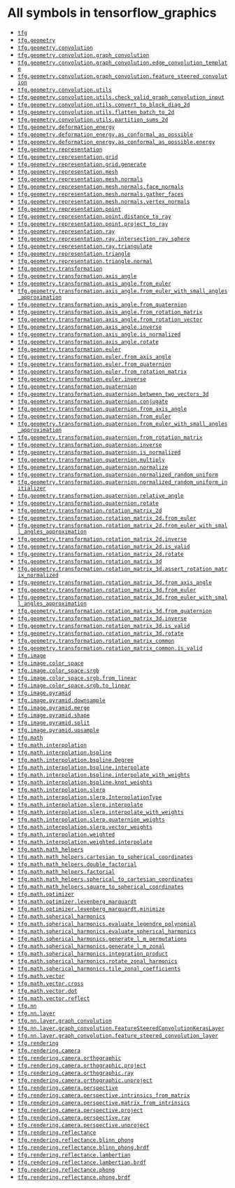 <!-- mdlint off(WHITESPACE_LINE_LENGTH) -->

# All symbols in tensorflow_graphics

*   <a href="./tfg.md"><code>tfg</code></a>
*   <a href="./tfg/geometry.md"><code>tfg.geometry</code></a>
*   <a href="./tfg/geometry/convolution.md"><code>tfg.geometry.convolution</code></a>
*   <a href="./tfg/geometry/convolution/graph_convolution.md"><code>tfg.geometry.convolution.graph_convolution</code></a>
*   <a href="./tfg/geometry/convolution/graph_convolution/edge_convolution_template.md"><code>tfg.geometry.convolution.graph_convolution.edge_convolution_template</code></a>
*   <a href="./tfg/geometry/convolution/graph_convolution/feature_steered_convolution.md"><code>tfg.geometry.convolution.graph_convolution.feature_steered_convolution</code></a>
*   <a href="./tfg/geometry/convolution/utils.md"><code>tfg.geometry.convolution.utils</code></a>
*   <a href="./tfg/geometry/convolution/utils/check_valid_graph_convolution_input.md"><code>tfg.geometry.convolution.utils.check_valid_graph_convolution_input</code></a>
*   <a href="./tfg/geometry/convolution/utils/convert_to_block_diag_2d.md"><code>tfg.geometry.convolution.utils.convert_to_block_diag_2d</code></a>
*   <a href="./tfg/geometry/convolution/utils/flatten_batch_to_2d.md"><code>tfg.geometry.convolution.utils.flatten_batch_to_2d</code></a>
*   <a href="./tfg/geometry/convolution/utils/partition_sums_2d.md"><code>tfg.geometry.convolution.utils.partition_sums_2d</code></a>
*   <a href="./tfg/geometry/deformation_energy.md"><code>tfg.geometry.deformation_energy</code></a>
*   <a href="./tfg/geometry/deformation_energy/as_conformal_as_possible.md"><code>tfg.geometry.deformation_energy.as_conformal_as_possible</code></a>
*   <a href="./tfg/geometry/deformation_energy/as_conformal_as_possible/energy.md"><code>tfg.geometry.deformation_energy.as_conformal_as_possible.energy</code></a>
*   <a href="./tfg/geometry/representation.md"><code>tfg.geometry.representation</code></a>
*   <a href="./tfg/geometry/representation/grid.md"><code>tfg.geometry.representation.grid</code></a>
*   <a href="./tfg/geometry/representation/grid/generate.md"><code>tfg.geometry.representation.grid.generate</code></a>
*   <a href="./tfg/geometry/representation/mesh.md"><code>tfg.geometry.representation.mesh</code></a>
*   <a href="./tfg/geometry/representation/mesh/normals.md"><code>tfg.geometry.representation.mesh.normals</code></a>
*   <a href="./tfg/geometry/representation/mesh/normals/face_normals.md"><code>tfg.geometry.representation.mesh.normals.face_normals</code></a>
*   <a href="./tfg/geometry/representation/mesh/normals/gather_faces.md"><code>tfg.geometry.representation.mesh.normals.gather_faces</code></a>
*   <a href="./tfg/geometry/representation/mesh/normals/vertex_normals.md"><code>tfg.geometry.representation.mesh.normals.vertex_normals</code></a>
*   <a href="./tfg/geometry/representation/point.md"><code>tfg.geometry.representation.point</code></a>
*   <a href="./tfg/geometry/representation/point/distance_to_ray.md"><code>tfg.geometry.representation.point.distance_to_ray</code></a>
*   <a href="./tfg/geometry/representation/point/project_to_ray.md"><code>tfg.geometry.representation.point.project_to_ray</code></a>
*   <a href="./tfg/geometry/representation/ray.md"><code>tfg.geometry.representation.ray</code></a>
*   <a href="./tfg/geometry/representation/ray/intersection_ray_sphere.md"><code>tfg.geometry.representation.ray.intersection_ray_sphere</code></a>
*   <a href="./tfg/geometry/representation/ray/triangulate.md"><code>tfg.geometry.representation.ray.triangulate</code></a>
*   <a href="./tfg/geometry/representation/triangle.md"><code>tfg.geometry.representation.triangle</code></a>
*   <a href="./tfg/geometry/representation/triangle/normal.md"><code>tfg.geometry.representation.triangle.normal</code></a>
*   <a href="./tfg/geometry/transformation.md"><code>tfg.geometry.transformation</code></a>
*   <a href="./tfg/geometry/transformation/axis_angle.md"><code>tfg.geometry.transformation.axis_angle</code></a>
*   <a href="./tfg/geometry/transformation/axis_angle/from_euler.md"><code>tfg.geometry.transformation.axis_angle.from_euler</code></a>
*   <a href="./tfg/geometry/transformation/axis_angle/from_euler_with_small_angles_approximation.md"><code>tfg.geometry.transformation.axis_angle.from_euler_with_small_angles_approximation</code></a>
*   <a href="./tfg/geometry/transformation/axis_angle/from_quaternion.md"><code>tfg.geometry.transformation.axis_angle.from_quaternion</code></a>
*   <a href="./tfg/geometry/transformation/axis_angle/from_rotation_matrix.md"><code>tfg.geometry.transformation.axis_angle.from_rotation_matrix</code></a>
*   <a href="./tfg/geometry/transformation/axis_angle/from_rotation_vector.md"><code>tfg.geometry.transformation.axis_angle.from_rotation_vector</code></a>
*   <a href="./tfg/geometry/transformation/axis_angle/inverse.md"><code>tfg.geometry.transformation.axis_angle.inverse</code></a>
*   <a href="./tfg/geometry/transformation/axis_angle/is_normalized.md"><code>tfg.geometry.transformation.axis_angle.is_normalized</code></a>
*   <a href="./tfg/geometry/transformation/axis_angle/rotate.md"><code>tfg.geometry.transformation.axis_angle.rotate</code></a>
*   <a href="./tfg/geometry/transformation/euler.md"><code>tfg.geometry.transformation.euler</code></a>
*   <a href="./tfg/geometry/transformation/euler/from_axis_angle.md"><code>tfg.geometry.transformation.euler.from_axis_angle</code></a>
*   <a href="./tfg/geometry/transformation/euler/from_quaternion.md"><code>tfg.geometry.transformation.euler.from_quaternion</code></a>
*   <a href="./tfg/geometry/transformation/euler/from_rotation_matrix.md"><code>tfg.geometry.transformation.euler.from_rotation_matrix</code></a>
*   <a href="./tfg/geometry/transformation/euler/inverse.md"><code>tfg.geometry.transformation.euler.inverse</code></a>
*   <a href="./tfg/geometry/transformation/quaternion.md"><code>tfg.geometry.transformation.quaternion</code></a>
*   <a href="./tfg/geometry/transformation/quaternion/between_two_vectors_3d.md"><code>tfg.geometry.transformation.quaternion.between_two_vectors_3d</code></a>
*   <a href="./tfg/geometry/transformation/quaternion/conjugate.md"><code>tfg.geometry.transformation.quaternion.conjugate</code></a>
*   <a href="./tfg/geometry/transformation/quaternion/from_axis_angle.md"><code>tfg.geometry.transformation.quaternion.from_axis_angle</code></a>
*   <a href="./tfg/geometry/transformation/quaternion/from_euler.md"><code>tfg.geometry.transformation.quaternion.from_euler</code></a>
*   <a href="./tfg/geometry/transformation/quaternion/from_euler_with_small_angles_approximation.md"><code>tfg.geometry.transformation.quaternion.from_euler_with_small_angles_approximation</code></a>
*   <a href="./tfg/geometry/transformation/quaternion/from_rotation_matrix.md"><code>tfg.geometry.transformation.quaternion.from_rotation_matrix</code></a>
*   <a href="./tfg/geometry/transformation/quaternion/inverse.md"><code>tfg.geometry.transformation.quaternion.inverse</code></a>
*   <a href="./tfg/geometry/transformation/quaternion/is_normalized.md"><code>tfg.geometry.transformation.quaternion.is_normalized</code></a>
*   <a href="./tfg/geometry/transformation/quaternion/multiply.md"><code>tfg.geometry.transformation.quaternion.multiply</code></a>
*   <a href="./tfg/geometry/transformation/quaternion/normalize.md"><code>tfg.geometry.transformation.quaternion.normalize</code></a>
*   <a href="./tfg/geometry/transformation/quaternion/normalized_random_uniform.md"><code>tfg.geometry.transformation.quaternion.normalized_random_uniform</code></a>
*   <a href="./tfg/geometry/transformation/quaternion/normalized_random_uniform_initializer.md"><code>tfg.geometry.transformation.quaternion.normalized_random_uniform_initializer</code></a>
*   <a href="./tfg/geometry/transformation/quaternion/relative_angle.md"><code>tfg.geometry.transformation.quaternion.relative_angle</code></a>
*   <a href="./tfg/geometry/transformation/quaternion/rotate.md"><code>tfg.geometry.transformation.quaternion.rotate</code></a>
*   <a href="./tfg/geometry/transformation/rotation_matrix_2d.md"><code>tfg.geometry.transformation.rotation_matrix_2d</code></a>
*   <a href="./tfg/geometry/transformation/rotation_matrix_2d/from_euler.md"><code>tfg.geometry.transformation.rotation_matrix_2d.from_euler</code></a>
*   <a href="./tfg/geometry/transformation/rotation_matrix_2d/from_euler_with_small_angles_approximation.md"><code>tfg.geometry.transformation.rotation_matrix_2d.from_euler_with_small_angles_approximation</code></a>
*   <a href="./tfg/geometry/transformation/rotation_matrix_2d/inverse.md"><code>tfg.geometry.transformation.rotation_matrix_2d.inverse</code></a>
*   <a href="./tfg/geometry/transformation/rotation_matrix_2d/is_valid.md"><code>tfg.geometry.transformation.rotation_matrix_2d.is_valid</code></a>
*   <a href="./tfg/geometry/transformation/rotation_matrix_2d/rotate.md"><code>tfg.geometry.transformation.rotation_matrix_2d.rotate</code></a>
*   <a href="./tfg/geometry/transformation/rotation_matrix_3d.md"><code>tfg.geometry.transformation.rotation_matrix_3d</code></a>
*   <a href="./tfg/geometry/transformation/rotation_matrix_3d/assert_rotation_matrix_normalized.md"><code>tfg.geometry.transformation.rotation_matrix_3d.assert_rotation_matrix_normalized</code></a>
*   <a href="./tfg/geometry/transformation/rotation_matrix_3d/from_axis_angle.md"><code>tfg.geometry.transformation.rotation_matrix_3d.from_axis_angle</code></a>
*   <a href="./tfg/geometry/transformation/rotation_matrix_3d/from_euler.md"><code>tfg.geometry.transformation.rotation_matrix_3d.from_euler</code></a>
*   <a href="./tfg/geometry/transformation/rotation_matrix_3d/from_euler_with_small_angles_approximation.md"><code>tfg.geometry.transformation.rotation_matrix_3d.from_euler_with_small_angles_approximation</code></a>
*   <a href="./tfg/geometry/transformation/rotation_matrix_3d/from_quaternion.md"><code>tfg.geometry.transformation.rotation_matrix_3d.from_quaternion</code></a>
*   <a href="./tfg/geometry/transformation/rotation_matrix_3d/inverse.md"><code>tfg.geometry.transformation.rotation_matrix_3d.inverse</code></a>
*   <a href="./tfg/geometry/transformation/rotation_matrix_3d/is_valid.md"><code>tfg.geometry.transformation.rotation_matrix_3d.is_valid</code></a>
*   <a href="./tfg/geometry/transformation/rotation_matrix_3d/rotate.md"><code>tfg.geometry.transformation.rotation_matrix_3d.rotate</code></a>
*   <a href="./tfg/geometry/transformation/rotation_matrix_common.md"><code>tfg.geometry.transformation.rotation_matrix_common</code></a>
*   <a href="./tfg/geometry/transformation/rotation_matrix_common/is_valid.md"><code>tfg.geometry.transformation.rotation_matrix_common.is_valid</code></a>
*   <a href="./tfg/image.md"><code>tfg.image</code></a>
*   <a href="./tfg/image/color_space.md"><code>tfg.image.color_space</code></a>
*   <a href="./tfg/image/color_space/srgb.md"><code>tfg.image.color_space.srgb</code></a>
*   <a href="./tfg/image/color_space/srgb/from_linear.md"><code>tfg.image.color_space.srgb.from_linear</code></a>
*   <a href="./tfg/image/color_space/srgb/to_linear.md"><code>tfg.image.color_space.srgb.to_linear</code></a>
*   <a href="./tfg/image/pyramid.md"><code>tfg.image.pyramid</code></a>
*   <a href="./tfg/image/pyramid/downsample.md"><code>tfg.image.pyramid.downsample</code></a>
*   <a href="./tfg/image/pyramid/merge.md"><code>tfg.image.pyramid.merge</code></a>
*   <a href="./tfg/image/pyramid/shape.md"><code>tfg.image.pyramid.shape</code></a>
*   <a href="./tfg/image/pyramid/split.md"><code>tfg.image.pyramid.split</code></a>
*   <a href="./tfg/image/pyramid/upsample.md"><code>tfg.image.pyramid.upsample</code></a>
*   <a href="./tfg/math.md"><code>tfg.math</code></a>
*   <a href="./tfg/math/interpolation.md"><code>tfg.math.interpolation</code></a>
*   <a href="./tfg/math/interpolation/bspline.md"><code>tfg.math.interpolation.bspline</code></a>
*   <a href="./tfg/math/interpolation/bspline/Degree.md"><code>tfg.math.interpolation.bspline.Degree</code></a>
*   <a href="./tfg/math/interpolation/bspline/interpolate.md"><code>tfg.math.interpolation.bspline.interpolate</code></a>
*   <a href="./tfg/math/interpolation/bspline/interpolate_with_weights.md"><code>tfg.math.interpolation.bspline.interpolate_with_weights</code></a>
*   <a href="./tfg/math/interpolation/bspline/knot_weights.md"><code>tfg.math.interpolation.bspline.knot_weights</code></a>
*   <a href="./tfg/math/interpolation/slerp.md"><code>tfg.math.interpolation.slerp</code></a>
*   <a href="./tfg/math/interpolation/slerp/InterpolationType.md"><code>tfg.math.interpolation.slerp.InterpolationType</code></a>
*   <a href="./tfg/math/interpolation/slerp/interpolate.md"><code>tfg.math.interpolation.slerp.interpolate</code></a>
*   <a href="./tfg/math/interpolation/slerp/interpolate_with_weights.md"><code>tfg.math.interpolation.slerp.interpolate_with_weights</code></a>
*   <a href="./tfg/math/interpolation/slerp/quaternion_weights.md"><code>tfg.math.interpolation.slerp.quaternion_weights</code></a>
*   <a href="./tfg/math/interpolation/slerp/vector_weights.md"><code>tfg.math.interpolation.slerp.vector_weights</code></a>
*   <a href="./tfg/math/interpolation/weighted.md"><code>tfg.math.interpolation.weighted</code></a>
*   <a href="./tfg/math/interpolation/weighted/interpolate.md"><code>tfg.math.interpolation.weighted.interpolate</code></a>
*   <a href="./tfg/math/math_helpers.md"><code>tfg.math.math_helpers</code></a>
*   <a href="./tfg/math/math_helpers/cartesian_to_spherical_coordinates.md"><code>tfg.math.math_helpers.cartesian_to_spherical_coordinates</code></a>
*   <a href="./tfg/math/math_helpers/double_factorial.md"><code>tfg.math.math_helpers.double_factorial</code></a>
*   <a href="./tfg/math/math_helpers/factorial.md"><code>tfg.math.math_helpers.factorial</code></a>
*   <a href="./tfg/math/math_helpers/spherical_to_cartesian_coordinates.md"><code>tfg.math.math_helpers.spherical_to_cartesian_coordinates</code></a>
*   <a href="./tfg/math/math_helpers/square_to_spherical_coordinates.md"><code>tfg.math.math_helpers.square_to_spherical_coordinates</code></a>
*   <a href="./tfg/math/optimizer.md"><code>tfg.math.optimizer</code></a>
*   <a href="./tfg/math/optimizer/levenberg_marquardt.md"><code>tfg.math.optimizer.levenberg_marquardt</code></a>
*   <a href="./tfg/math/optimizer/levenberg_marquardt/minimize.md"><code>tfg.math.optimizer.levenberg_marquardt.minimize</code></a>
*   <a href="./tfg/math/spherical_harmonics.md"><code>tfg.math.spherical_harmonics</code></a>
*   <a href="./tfg/math/spherical_harmonics/evaluate_legendre_polynomial.md"><code>tfg.math.spherical_harmonics.evaluate_legendre_polynomial</code></a>
*   <a href="./tfg/math/spherical_harmonics/evaluate_spherical_harmonics.md"><code>tfg.math.spherical_harmonics.evaluate_spherical_harmonics</code></a>
*   <a href="./tfg/math/spherical_harmonics/generate_l_m_permutations.md"><code>tfg.math.spherical_harmonics.generate_l_m_permutations</code></a>
*   <a href="./tfg/math/spherical_harmonics/generate_l_m_zonal.md"><code>tfg.math.spherical_harmonics.generate_l_m_zonal</code></a>
*   <a href="./tfg/math/spherical_harmonics/integration_product.md"><code>tfg.math.spherical_harmonics.integration_product</code></a>
*   <a href="./tfg/math/spherical_harmonics/rotate_zonal_harmonics.md"><code>tfg.math.spherical_harmonics.rotate_zonal_harmonics</code></a>
*   <a href="./tfg/math/spherical_harmonics/tile_zonal_coefficients.md"><code>tfg.math.spherical_harmonics.tile_zonal_coefficients</code></a>
*   <a href="./tfg/math/vector.md"><code>tfg.math.vector</code></a>
*   <a href="./tfg/math/vector/cross.md"><code>tfg.math.vector.cross</code></a>
*   <a href="./tfg/math/vector/dot.md"><code>tfg.math.vector.dot</code></a>
*   <a href="./tfg/math/vector/reflect.md"><code>tfg.math.vector.reflect</code></a>
*   <a href="./tfg/nn.md"><code>tfg.nn</code></a>
*   <a href="./tfg/nn/layer.md"><code>tfg.nn.layer</code></a>
*   <a href="./tfg/nn/layer/graph_convolution.md"><code>tfg.nn.layer.graph_convolution</code></a>
*   <a href="./tfg/nn/layer/graph_convolution/FeatureSteeredConvolutionKerasLayer.md"><code>tfg.nn.layer.graph_convolution.FeatureSteeredConvolutionKerasLayer</code></a>
*   <a href="./tfg/nn/layer/graph_convolution/feature_steered_convolution_layer.md"><code>tfg.nn.layer.graph_convolution.feature_steered_convolution_layer</code></a>
*   <a href="./tfg/rendering.md"><code>tfg.rendering</code></a>
*   <a href="./tfg/rendering/camera.md"><code>tfg.rendering.camera</code></a>
*   <a href="./tfg/rendering/camera/orthographic.md"><code>tfg.rendering.camera.orthographic</code></a>
*   <a href="./tfg/rendering/camera/orthographic/project.md"><code>tfg.rendering.camera.orthographic.project</code></a>
*   <a href="./tfg/rendering/camera/orthographic/ray.md"><code>tfg.rendering.camera.orthographic.ray</code></a>
*   <a href="./tfg/rendering/camera/orthographic/unproject.md"><code>tfg.rendering.camera.orthographic.unproject</code></a>
*   <a href="./tfg/rendering/camera/perspective.md"><code>tfg.rendering.camera.perspective</code></a>
*   <a href="./tfg/rendering/camera/perspective/intrinsics_from_matrix.md"><code>tfg.rendering.camera.perspective.intrinsics_from_matrix</code></a>
*   <a href="./tfg/rendering/camera/perspective/matrix_from_intrinsics.md"><code>tfg.rendering.camera.perspective.matrix_from_intrinsics</code></a>
*   <a href="./tfg/rendering/camera/perspective/project.md"><code>tfg.rendering.camera.perspective.project</code></a>
*   <a href="./tfg/rendering/camera/perspective/ray.md"><code>tfg.rendering.camera.perspective.ray</code></a>
*   <a href="./tfg/rendering/camera/perspective/unproject.md"><code>tfg.rendering.camera.perspective.unproject</code></a>
*   <a href="./tfg/rendering/reflectance.md"><code>tfg.rendering.reflectance</code></a>
*   <a href="./tfg/rendering/reflectance/blinn_phong.md"><code>tfg.rendering.reflectance.blinn_phong</code></a>
*   <a href="./tfg/rendering/reflectance/blinn_phong/brdf.md"><code>tfg.rendering.reflectance.blinn_phong.brdf</code></a>
*   <a href="./tfg/rendering/reflectance/lambertian.md"><code>tfg.rendering.reflectance.lambertian</code></a>
*   <a href="./tfg/rendering/reflectance/lambertian/brdf.md"><code>tfg.rendering.reflectance.lambertian.brdf</code></a>
*   <a href="./tfg/rendering/reflectance/phong.md"><code>tfg.rendering.reflectance.phong</code></a>
*   <a href="./tfg/rendering/reflectance/phong/brdf.md"><code>tfg.rendering.reflectance.phong.brdf</code></a>
    <!-- mdlint on -->
